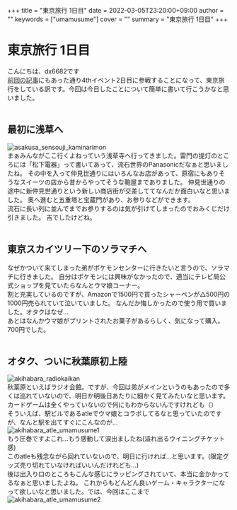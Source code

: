 +++
title = "東京旅行 1日目"
date = 2022-03-05T23:20:00+09:00
author = ""
keywords = ["umamusume"]
cover = ""
summary = "東京旅行 1日目"
+++
# 東京旅行 1日目
こんにちは、dx6682です<br>
[前回の記事](https://orenoaiba.ga/post/5)にもあった通り4thイベント2日目に参戦することになって、東京旅行をしている訳です。今回は今日したことについて簡単に書いて行こうかなと思いました。<br>
<br>
## 最初に浅草へ<br>
![asakusa_sensouji_kaminarimon](/img/IMG_7991.jpg)<br>
まぁみんながここ行くよねっていう浅草寺へ行ってきました。雷門の提灯のところには「松下電器」って書いてあって、流石世界のPanasonicだなぁと思いましたね。
その中を入って仲見世通りにはいろんなお店があって、原宿にもありそうなスイーツの店から昔からやってそうな鞄屋までありました。
仲見世通りの途中に新仲見世通りという新しい商店街が交差しててなんだか面白いなと思いました。
奥へ進むと五重塔と宝蔵門があり、お参りなどができます。<br>
流石に長い列に並んでまでお参りするのは気が引けてしまったのでおみくじだけ引きました。
吉でしたけどね。<br>
<br>
## 東京スカイツリー下のソラマチへ<br>
なぜかついて来てしまった弟がポケモンセンターに行きたいと言うので、ソラマチに行きました。
自分はポケモンには興味がなかったので、適当にテレビ局公式ショップを見ていたらなんとウマ娘コーナー。<br>
割と充実しているのですが、Amazonで1500円で買ったシャーペンが△500円の1000円売られていて泣いていました。
なんだか悔しかったので使う用で買いました。オタクはなぜ...<br>
あとはなんかウマ娘がプリントされたお菓子があるらしく、気になって購入。700円でした。<br>
<br>
## オタク、ついに秋葉原初上陸<br>
![akihabara_radiokaikan](/img/IMG_8045.jpg)<br>
秋葉原といえばラジオ会館。ですが、今回は弟がメインというのもあったので多くは巡れていないので、明日か明後日あたりに細かく見てみたいなと思います。カードゲームは全くやっていないので何にもわからないんですけれども（）<br>
そういえば、駅ビルであるatleでウマ娘とコラボしてるなと思っていたのですが、なんと駅を出てすぐにこんなのが...<br>
![akihabara_atle_umamusume1](/img/IMG_8026.jpg)<br>
もう圧巻ですよこれ...もう感動して涙出ましたね(溢れ出るウイニングチケット感)<br>
このatleも残念ながら回れていないので、明日に行ければ...と思います。(限定グッズ売り切れていなければいいんだけれども...)<br>
後は出入り口のところもこんな感じにラッピングされていて、本当に金かかってるなぁと思いましたよね。
これからもどんどん良いゲーム・キャラクターになって欲しいなと思いました。では、今回はここまで<br>
![akihabara_atle_umamusume2](/img/IMG_8058.jpg)<br>
